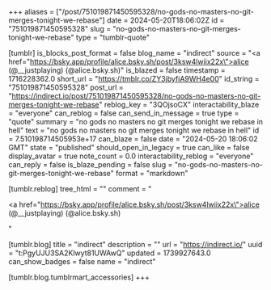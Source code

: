 +++
aliases = ["/post/751019871450595328/no-gods-no-masters-no-git-merges-tonight-we-rebase"]
date = 2024-05-20T18:06:02Z
id = "751019871450595328"
slug = "no-gods-no-masters-no-git-merges-tonight-we-rebase"
type = "tumblr-quote"

[tumblr]
is_blocks_post_format = false
blog_name = "indirect"
source = "<a href=\"https://bsky.app/profile/alice.bsky.sh/post/3ksw4lwiix22x\">alice (@__justplaying)  (@alice.bsky.sh)</a>"
is_blazed = false
timestamp = 1716228362.0
short_url = "https://tmblr.co/ZY3jbyfiA9WH4e00"
id_string = "751019871450595328"
post_url = "https://indirect.io/post/751019871450595328/no-gods-no-masters-no-git-merges-tonight-we-rebase"
reblog_key = "3QOjsoCX"
interactability_blaze = "everyone"
can_reblog = false
can_send_in_message = true
type = "quote"
summary = "no gods no masters no git merges tonight we rebase in hell"
text = "no gods no masters no git merges tonight we rebase in hell"
id = 7.510198714505953e+17
can_blaze = false
date = "2024-05-20 18:06:02 GMT"
state = "published"
should_open_in_legacy = true
can_like = false
display_avatar = true
note_count = 0.0
interactability_reblog = "everyone"
can_reply = false
is_blaze_pending = false
slug = "no-gods-no-masters-no-git-merges-tonight-we-rebase"
format = "markdown"

[tumblr.reblog]
tree_html = ""
comment = "<p><a href=\"https://bsky.app/profile/alice.bsky.sh/post/3ksw4lwiix22x\">alice (@__justplaying)  (@alice.bsky.sh)</a></p>"

[tumblr.blog]
title = "indirect"
description = ""
url = "https://indirect.io/"
uuid = "t:PgyUJU3SA2Klwyt81UWAwQ"
updated = 1739927643.0
can_show_badges = false
name = "indirect"

[tumblr.blog.tumblrmart_accessories]
+++
